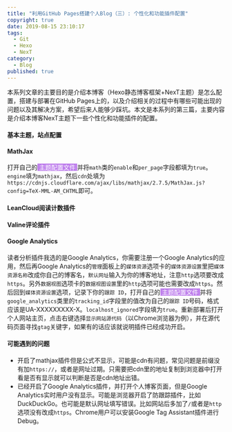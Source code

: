 ```yaml
---
title: "利用GitHub Pages搭建个人Blog（三）: 个性化和功能插件配置"
copyright: true
date: 2019-08-15 23:10:17
tags: 
  - Git
  - Hexo
  - NexT
category:
  - Blog
published: true
---
```


本系列文章的主要目的是介绍本博客（Hexo静态博客框架+NexT主题）是怎么配置，搭建与部署在GitHub Pages上的，以及介绍相关的过程中有哪些可能出现的问题以及其解决方案，希望后来人能够少踩坑。本文是本系列的第三篇，主要内容是介绍本博客NexT主题下一些个性化和功能插件的配置。

<!-- more -->

#### 基本主题，站点配置

#### MathJax

打开自己的<span style="background-color:#c082ed"><font color="white">&nbsp;主题配置文件&nbsp;</font></span>并将`math`类的`enable`和`per_page`字段都填为`true`。`engine`填为`mathjax`，然后`cdn`处填为`https://cdnjs.cloudflare.com/ajax/libs/mathjax/2.7.5/MathJax.js?config=TeX-MML-AM_CHTML`即可。

#### LeanCloud阅读计数插件

#### Valine评论插件

#### Google Analytics

读者分析插件我选的是Google Analytics，你需要注册一个Google Analytics的应用，然后再Google Analytics的`管理`面板上的`媒体资源`选项卡的`媒体资源设置`里把`媒体资源名称`改成你自己的博客名，`默认网址`输入为你的博客地址，注意`http`选项要改成`https`。另外`数据视图`选项卡的`数据视图设置`里的`http`选项可能也需要改成`https`。然后回到`媒体资源设置`选项，记录下你的`跟踪 ID`，打开自己的<span style="background-color:#c082ed"><font color="white">&nbsp;主题配置文件&nbsp;</font></span>并将`google_analytics`类里的`tracking_id`字段里的值改为自己的`跟踪 ID`号码，格式应该是UA-XXXXXXXXX-X。`localhost_ignored`字段填为`true`。重新部署后打开个人网站主页，点击右键选择`显示网站源代码`（以Chrome浏览器为例），并在源代码页面寻找`gtag`关键字，如果有的话应该就说明插件已经成功开启。

#### 可能遇到的问题

* 开启了mathjax插件但是公式不显示，可能是cdn有问题，常见问题是前缀没有加`https://`，或者是网址过期。只需要把cdn里的地址复制到浏览器中打开看是否有显示就可以判断是否是cdn地址出错。
* 已经开启了Google Analytics插件，并打开个人博客页面，但是Google Analytics实时用户没有显示。可能是浏览器开启了防跟踪插件，比如DuckDuckGo。也可能是默认网址填写错误。比如网站后多加了`/`或者是`http`选项没有改成`https`。Chrome用户可以安装Google Tag Assistant插件进行Debug。

